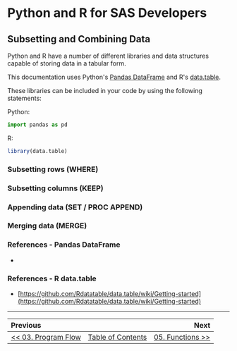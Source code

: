 # Python and R for SAS Developers

## Subsetting and Combining Data

Python and R have a number of different libraries and data structures capable of storing data in a tabular form.

This documentation uses Python's [Pandas DataFrame](http://pandas.pydata.org/pandas-docs/stable/generated/pandas.DataFrame.html) and R's [data.table](https://cran.r-project.org/web/packages/data.table/index.html).

These libraries can be included in your code by using the following statements:

Python:

```python
import pandas as pd
```

R:

```r
library(data.table)
```

### Subsetting rows (WHERE)


### Subsetting columns (KEEP)


### Appending data (SET / PROC APPEND)


### Merging data (MERGE)




### References - Pandas DataFrame

*

### References - R data.table

* [https://github.com/Rdatatable/data.table/wiki/Getting-started](https://github.com/Rdatatable/data.table/wiki/Getting-started)




---

| Previous       |                | Next           |
|:-------------- |:--------------:| --------------:|
| [&lt;&lt; 03. Program Flow](04_ProgramFlow.md) | [Table of Contents](00_TOC.md) | [05. Functions &gt;&gt;](54_Functions.md) |
